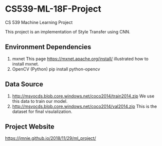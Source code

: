# CS539-ML-18F-Project
CS 539 Machine Learning Project 

This project is an implementation of Style Transfer using CNN.

## Environment Dependencies
1. mxnet 
This page https://mxnet.apache.org/install/ illustrated how to install mxnet.
2. OpenCV (Python) 
pip install python-opencv

## Data Source
1. http://msvocds.blob.core.windows.net/coco2014/train2014.zip
We use this data to train our model.
2. http://msvocds.blob.core.windows.net/coco2014/val2014.zip
This is the dataset for final visulalization.
## Project Website
https://jmnie.github.io/2018/11/29/ml_project/

